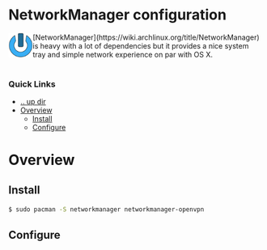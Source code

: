 NetworkManager configuration
====================================================================================================
<img align="left" width="48" height="48" src="../../art/logo_256x256.png">
[NetworkManager](https://wiki.archlinux.org/title/NetworkManager) is heavy with a lot of dependencies 
but it provides a nice system tray and simple network experience on par with OS X.
<br><br>

### Quick Links
* [.. up dir](README.md)
* [Overview](#overview)
  * [Install](#install)
  * [Configure](#configure)

# Overview <a name="overview"/></a>

## Install <a name="install"/></a>
```bash
$ sudo pacman -S networkmanager networkmanager-openvpn
```

## Configure <a name="configure"/></a>

<!-- 
vim: ts=2:sw=2:sts=2
-->

